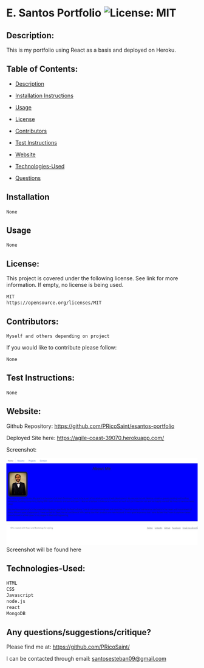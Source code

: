  #  E. Santos Portfolio ![License: MIT](https://img.shields.io/badge/License-MIT-yellow.svg)

  ## Description:

This is my portfolio using React as a basis and deployed on Heroku.

  ## Table of Contents:
  * [Description](#Description)

  * [Installation Instructions](#Installation)

  * [Usage](#Usage)
  
  * [License](#License)

  * [Contributors](#Contributors) 

  * [Test Instructions](#Test_Instructions)

  * [Website](#Website)

  * [Technologies-Used](#Technologies-Used)
  
  * [Questions](#Contributors)
    
  ## Installation
    None  

  ## Usage
    None

  ## License:
  This project is covered under the following license. See link for more information.
  If empty, no license is being used.
    
    MIT
    https://opensource.org/licenses/MIT

  ## Contributors: 
    Myself and others depending on project

  If you would like to contribute please follow:

    None

  ## Test Instructions:
    None

  ## Website:
  Github Repository: https://github.com/PRicoSaint/esantos-portfolio

  Deployed Site here: 
    https://agile-coast-39070.herokuapp.com/

  Screenshot:
  
![E. Santos Portfolio](./React-portfolio-still.jpg)
Screenshot will be found here

  
  ## Technologies-Used:
  
    HTML
	CSS
	Javascript
	node.js
	react
    MongoDB


## Any questions/suggestions/critique?
Please find me at:
https://github.com/PRicoSaint/

I can be contacted through email:
santosesteban09@gmail.com



